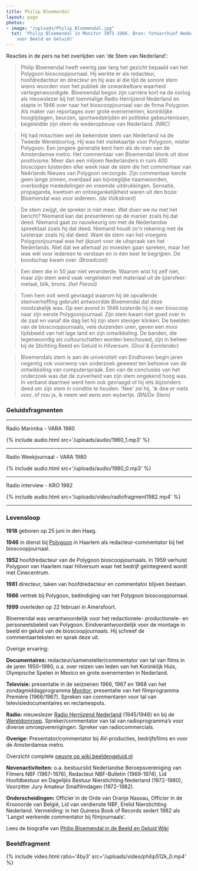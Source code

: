 ```yaml
---
title: Philip Bloemendal
layout: page
photos:
- image: "/uploads/Philip_Bloemendal.jpg"
  txt: 'Philip Bloemendal in Monitor (NTS 1966. Bron: fotoarchief Nederlands Instituut
    voor Beeld en Geluid)'
---
```


Reacties in de pers na het overlijden van 'de Stem van Nederland':

> Philip Bloemendal heeft veertig jaar lang het gezicht bepaald van het Polygoon bioscoopjournaal. Hij werkte er als redacteur, hoofdredacteur en directeur en hij was al die tijd de sonore stem wiens woorden voor het publiek de onwankelbare waarheid vertegenwoordigde. Bloemendal begon zijn carrière kort na de oorlog als nieuwslezer bij het toenmalige Radio Herrijzend Nederland en stapte in 1946 over naar het bioscoopjournaal van de firma Polygoon. Als maker van reportages over grote evenementen, koninklijke hoogtijdagen, beurzen, sportwedstrijden en politieke gebeurtenissen, begeleidde zijn stem de wederopbouw van Nederland. _(NRC)_

> Hij had misschien wel de bekendste stem van Nederland na de Tweede Wereldoorlog. Hij was hèt visitekaartje voor Polygoon, mister Polygoon. Een jongere generatie kent hem als de man van de Amsterdamse metro. Het commentaar van Bloemendal blonk uit door positivisme. Meer dan een miljoen Nederlanders in ruim 400 bioscopen luisterden elke week naar de stem die het commentaar van Neêrlands Nieuws van Polygoon verzorgde. Zijn commentaar kende geen lange zinnen, overdaad aan bijvoeglijke naamwoorden, overbodige mededelingen en vreemde uitdrukkingen. Sensatie, propaganda, kwetsen en ontoegankelijkheid waren uit den boze: Bloemendal was voor iedereen. _(de Volkskrant)_

> De stem zwijgt, de spreker is niet meer. Wat doen we nu met het bericht? Niemand kan dat presenteren op de manier zoals hij dat deed. Niemand gaat zo nauwkeurig om met de Nederlandse spreektaal zoals hij dat deed. Niemand houdt zo'n rekening met de luisteraar zoals hij dat deed. Want de stem van het vroegere Polygoonjournaal was het ijkpunt voor de uitspraak van het Nederlands. Niet dat we allemaal zo moesten gaan spreken, maar het was wèl voor iedereen te verstaan en in één keer te begrijpen. De boodschap kwam over. _(Broadcast)_

> Een stem die in 50 jaar niet veranderde. Waarom wist hij zelf niet, maar zijn stem werd vaak vergeleken met materiaal uit de ijzersfeer: metaal, blik, brons. _(het Parool)_

> Toen hem ooit werd gevraagd waarom hij de opvallende stemverheffing gebruikt antwoordde Bloemendal dat deze noodzakelijk was. Op een avond in 1946 luisterde hij in een bioscoop naar zijn eerste Polygoonjournaal. Zijn stem kwam niet goed over in de zaal en vanaf die dag liet hij zijn stem steviger klinken. De beelden van de bioscoopjournaals, vele duizenden uren, geven een mooi tijdsbeeld van het lage land en zijn ontwikkeling. De banden, die tegenwoordig als cultuurschatten worden beschouwd, zijn in beheer bij de Stichting Beeld en Geluid in Hilversum. _(Gooi & Eemlander)_

> Bloemendals stem is aan de universiteit van Eindhoven begin jaren negentig ook voorwerp van onderzoek geweest ten behoeve van de ontwikkeling van computerspraak. Een van de conclusies van het onderzoek was dat de zuiverheid van zijn stem ongekend hoog was. In verband daarmee werd hem ook gevraagd of hij iets bijzonders deed om zijn stem in conditie te houden. 'Nee' zei hij, 'ik doe er niets voor, of nou ja, ik neem wel eens een wybertje. _(BN/De Stem)_

### Geluidsfragmenten

---

Radio Marimba - VARA 1960

{% include audio.html src='/uploads/audio/1960_1.mp3' %}

---
 
Radio Weekjournaal - VARA 1980

{% include audio.html src='/uploads/audio/1980_0.mp3' %}

---

Radio interview - KRO 1982

{% include audio.html src='/uploads/video/radiofragment1982.mp4' %}

---

### Levensloop

**1918** geboren op 25 juni in den Haag.

**1946** in dienst bij [Polygoon](https://wiki.beeldengeluid.nl/index.php/Polygoon) in Haarlem als redacteur-commentator bij het bioscoopjournaal.

**1952** hoofdredacteur van de Polygoon bioscoopjournaals. In 1959 verhuist Polygoon van Haarlem naar Hilversum waar het bedrijf geïntegreerd wordt met Cinecentrum. 

**1981** directeur, taken van hoofdredacteur en commentator blijven bestaan.

**1986** vertrek bij Polygoon, beëindiging van het Polygoon bioscoopjournaal.

**1999** overleden op 22 februari in Amersfoort.

Bloemendal was verantwoordelijk voor het redactionele- productionele- en personeelsbeleid van Polygoon. Eindverantwoordelijk voor de montage in beeld en geluid van de bioscoopjournaals. Hij schreef de commentaarteksten en sprak deze uit.

Overige ervaring:

**Documentaires:** redacteur/samensteller/commentator van tal van films in de jaren 1950–1980, o.a. over reizen van leden van het Koninklijk Huis, Olympische Spelen in Mexico en grote evenementen in Nederland.

**Televisie:** presentatie in de seizoenen 1966, 1967 en 1968 van het zondagmiddagprogramma [Monitor](https://wiki.beeldengeluid.nl/index.php/Monitor); presentatie van het filmprogramma Première (1966/1967). Spreken van commentaren voor tal van televisiedocumentaires en reclamespots.

**Radio:** nieuwslezer [Radio Herrijzend Nederland](https://wiki.beeldengeluid.nl/index.php/Radio_Herrijzend_Nederland) (1945/1946) en bij de [Wereldomroep](https://wiki.beeldengeluid.nl/index.php/Wereldomroep). Spreker/commentator van tal van radioprogramma’s voor diverse omroepverenigingen. Spreker van radiocommercials.

**Overige:** Presentator/commentator bij AV-producties, bedrijfsfilms en voor de Amsterdamse metro.

Overzicht complete [oeuvre op wiki.beeldengeluid.nl](https://wiki.beeldengeluid.nl/index.php/Oeuvre_van_Philip_Bloemendal)

**Nevenactiviteiten:** o.a. bestuurslid Nederlandse Beroepsvereniging van Filmers NBF (1967-1976), Redacteur NBF-Bulletin (1969-1974), Lid Hoofdbestuur en Dagelijks Bestuur Nierstichting Nederland (1972-1980), Voorzitter Jury Amateur Smalfilmdagen (1972-1982).

**Onderscheidingen:** Officier in de Orde van Oranje Nassau, Officier in de Kroonorde van België, Lid van verdienste NBF, Erelid Nierstichting Nederland. Vermelding: in het Guiness Book of Records sedert 1982 als 'Langst werkende commentator bij filmjournaals'.

Lees de biografie van [Philip Bloemendal in de Beeld en Geluid Wiki](https://wiki.beeldengeluid.nl/index.php/Philip_Bloemendal)

### Beeldfragment

{% include video.html ratio='4by3' src='/uploads/video/philip512k_0.mp4' %}
